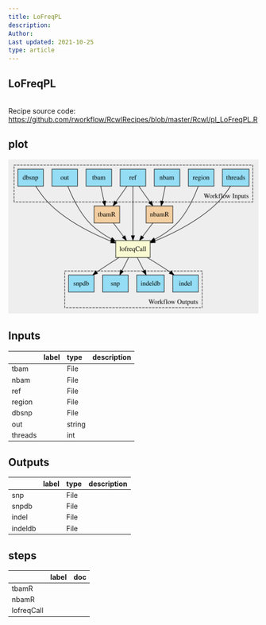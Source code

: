 ```yaml
---
title: LoFreqPL
description: 
Author: 
Last updated: 2021-10-25
type: article
---
```

## LoFreqPL
<br>Recipe source code: <https://github.com/rworkflow/RcwlRecipes/blob/master/Rcwl/pl_LoFreqPL.R>
## plot
![## LoFreqPL](/plots/LoFreqPL.svg)
## Inputs
|        |label |type   |description  |
|:-------|:-----|:------|:------------|
|tbam    |      |File   |  |
|nbam    |      |File   |  |
|ref     |      |File   |  |
|region  |      |File   |  |
|dbsnp   |      |File   |  |
|out     |      |string |  |
|threads |      |int    |  |
## Outputs
|        |label        |type |description  |
|:-------|:------------|:----|:------------|
|snp     |  |File |  |
|snpdb   |  |File |  |
|indel   |  |File |  |
|indeldb |  |File |  |
## steps
|           |label        |doc          |
|:----------|:------------|:------------|
|tbamR      |  |  |
|nbamR      |  |  |
|lofreqCall |  |  |
